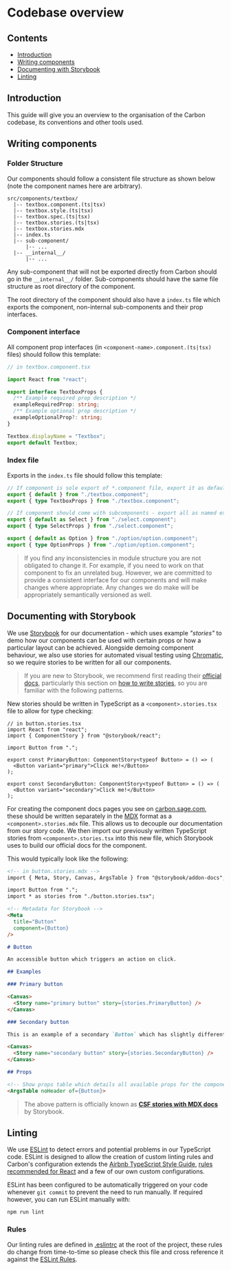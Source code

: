# Codebase overview

## Contents

- [Introduction](#introduction)
- [Writing components](#writing-components)
- [Documenting with Storybook](#documenting-with-storybook)
- [Linting](#linting)

## Introduction

This guide will give you an overview to the organisation of the Carbon codebase, its conventions and other tools used.

## Writing components

### Folder Structure

Our components should follow a consistent file structure as shown below (note the component names here are arbitrary).

```none
src/components/textbox/
  |-- textbox.component.(ts|tsx)
  |-- textbox.style.(ts|tsx)
  |-- textbox.spec.(ts|tsx)
  |-- textbox.stories.(ts|tsx)
  |-- textbox.stories.mdx
  |-- index.ts
  |-- sub-component/
      |-- ...
  |-- __internal__/
      |-- ...
```

Any sub-component that will not be exported directly from Carbon should go in the `__internal__/` folder. Sub-components should have the same file structure as root directory of the component.

The root directory of the component should also have a `index.ts` file which exports the component, non-internal sub-components and their prop interfaces.

### Component interface

All component prop interfaces (in `<component-name>.component.(ts|tsx)` files) should follow this template:

```ts
// in textbox.component.tsx

import React from "react";

export interface TextboxProps {
  /** Example required prop description */
  exampleRequiredProp: string;
  /** Example optional prop description */
  exampleOptionalProp?: string;
}

Textbox.displayName = "Textbox";
export default Textbox;
```

### Index file

Exports in the `index.ts` file should follow this template:

```ts
// If component is sole export of *.component file, export it as default
export { default } from "./textbox.component";
export { type TextboxProps } from "./textbox.component"; 

// If component should come with subcomponents - export all as named exports
export { default as Select } from "./select.component";
export { type SelectProps } from "./select.component";

export { default as Option } from "./option/option.component";
export { type OptionProps } from "./option/option.component";
```

> If you find any inconsistencies in module structure you are not obligated to change it. For example, if you need to work on that component to fix an unrelated bug. However, we are committed to provide a consistent interface for our components and will make changes where appropriate. Any changes we do make will be appropriately semantically versioned as well.

## Documenting with Storybook

We use [Storybook](https://storybook.js.org/) for our documentation - which uses example *"stories"* to demo how our components can be used with certain props or how a particular layout can be achieved. Alongside demoing component behaviour, we also use stories for automated visual testing using [Chromatic](https://www.chromatic.com/), so we require stories to be written for all our components.

> If you are new to Storybook, we recommend first reading their [official docs](https://storybook.js.org/docs/react/get-started/introduction), particularly this section on [how to write stories](https://storybook.js.org/docs/react/writing-stories/introduction#how-to-write-stories), so you are familiar with the following patterns.

New stories should be written in TypeScript as a `<component>.stories.tsx` file to allow for type checking:

```tsx
// in button.stories.tsx
import React from "react";
import { ComponentStory } from "@storybook/react";

import Button from ".";

export const PrimaryButton: ComponentStory<typeof Button> = () => (
  <Button variant="primary">Click me!</Button>
);

export const SecondaryButton: ComponentStory<typeof Button> = () => (
  <Button variant="secondary">Click me!</Button>
);
```

For creating the component docs pages you see on [carbon.sage.com](https://carbon.sage.com), these should be written separately in the [MDX](https://storybook.js.org/docs/react/writing-docs/mdx) format as a `<component>.stories.mdx` file. This allows us to decouple our documentation from our story code. We then import our previously written TypeScript stories from `<component>.stories.tsx` into this new file, which Storybook uses to build our official docs for the component.

This would typically look like the following:

```markdown
<!-- in button.stories.mdx -->
import { Meta, Story, Canvas, ArgsTable } from "@storybook/addon-docs";

import Button from ".";
import * as stories from "./button.stories.tsx";

<!-- Metadata for Storybook -->
<Meta
  title="Button"
  component={Button}
/>

# Button

An accessible button which triggers an action on click.

## Examples

### Primary button

<Canvas>
  <Story name="primary button" story={stories.PrimaryButton} />
</Canvas>

### Secondary button

This is an example of a secondary `Button` which has slightly different styling:

<Canvas>
  <Story name="secondary button" story={stories.SecondaryButton} />
</Canvas>

## Props

<!-- Show props table which details all available props for the component -->
<ArgsTable noHeader of={Button}>
```

> The above pattern is officially known as [**CSF stories with MDX docs**](https://github.com/storybookjs/storybook/blob/master/addons/docs/docs/recipes.md#csf-stories-with-mdx-docs) by Storybook.

## Linting

We use [ESLint](https://eslint.org/) to detect errors and potential problems in our TypeScript code. ESLint is designed to allow the creation of custom linting rules and Carbon's configuration extends the [Airbnb TypeScript Style Guide](https://github.com/iamturns/eslint-config-airbnb-typescript), [rules recommended for React](https://www.npmjs.com/package/eslint-plugin-react) and a few of our own custom configurations.

ESLint has been configured to be automatically triggered on your code whenever `git commit` to prevent the need to run manually. If required however, you can run ESLint manually with:

```shell
npm run lint
```

### Rules

Our linting rules are defined in [.eslintrc](../.eslintrc) at the root of the project, these rules do change from time-to-time so please check this file and cross reference it against the [ESLint Rules](https://eslint.org/docs/rules/).

